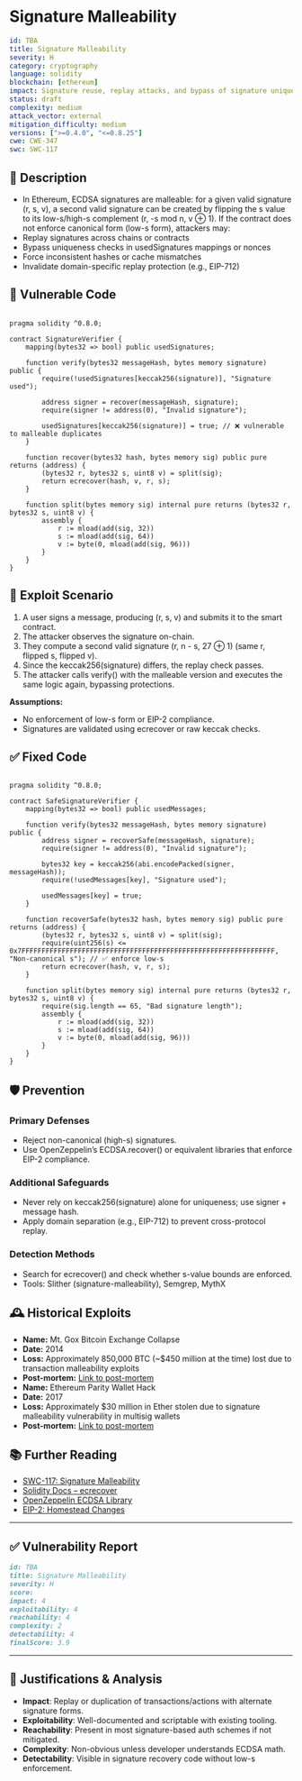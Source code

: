 # Signature Malleability

```YAML
id: TBA
title: Signature Malleability 
severity: H
category: cryptography
language: solidity
blockchain: [ethereum]
impact: Signature reuse, replay attacks, and bypass of signature uniqueness checks
status: draft
complexity: medium
attack_vector: external
mitigation_difficulty: medium
versions: [">=0.4.0", "<=0.8.25"]
cwe: CWE-347
swc: SWC-117
```

## 📝 Description

- In Ethereum, ECDSA signatures are malleable: for a given valid signature (r, s, v), a second valid signature can be created by flipping the s value to its low-s/high-s complement (r, -s mod n, v ⊕ 1). If the contract does not enforce canonical form (low-s form), attackers may:
- Replay signatures across chains or contracts
- Bypass uniqueness checks in usedSignatures mappings or nonces
- Force inconsistent hashes or cache mismatches
- Invalidate domain-specific replay protection (e.g., EIP-712)

## 🚨 Vulnerable Code

```solidity

pragma solidity ^0.8.0;

contract SignatureVerifier {
    mapping(bytes32 => bool) public usedSignatures;

    function verify(bytes32 messageHash, bytes memory signature) public {
        require(!usedSignatures[keccak256(signature)], "Signature used");

        address signer = recover(messageHash, signature);
        require(signer != address(0), "Invalid signature");

        usedSignatures[keccak256(signature)] = true; // ❌ vulnerable to malleable duplicates
    }

    function recover(bytes32 hash, bytes memory sig) public pure returns (address) {
        (bytes32 r, bytes32 s, uint8 v) = split(sig);
        return ecrecover(hash, v, r, s);
    }

    function split(bytes memory sig) internal pure returns (bytes32 r, bytes32 s, uint8 v) {
        assembly {
            r := mload(add(sig, 32))
            s := mload(add(sig, 64))
            v := byte(0, mload(add(sig, 96)))
        }
    }
}
```

## 🧪 Exploit Scenario

1. A user signs a message, producing (r, s, v) and submits it to the smart contract.
2. The attacker observes the signature on-chain.
3. They compute a second valid signature (r, n - s, 27 ⊕ 1) (same r, flipped s, flipped v).
4. Since the keccak256(signature) differs, the replay check passes.
5. The attacker calls verify() with the malleable version and executes the same logic again, bypassing protections.

**Assumptions:**

- No enforcement of low-s form or EIP-2 compliance.
- Signatures are validated using ecrecover or raw keccak checks.

## ✅ Fixed Code

```solidity

pragma solidity ^0.8.0;

contract SafeSignatureVerifier {
    mapping(bytes32 => bool) public usedMessages;

    function verify(bytes32 messageHash, bytes memory signature) public {
        address signer = recoverSafe(messageHash, signature);
        require(signer != address(0), "Invalid signature");

        bytes32 key = keccak256(abi.encodePacked(signer, messageHash));
        require(!usedMessages[key], "Signature used");

        usedMessages[key] = true;
    }

    function recoverSafe(bytes32 hash, bytes memory sig) public pure returns (address) {
        (bytes32 r, bytes32 s, uint8 v) = split(sig);
        require(uint256(s) <= 0x7FFFFFFFFFFFFFFFFFFFFFFFFFFFFFFFFFFFFFFFFFFFFFFFFFFFFFFFFFFFFFFF, "Non-canonical s"); // ✅ enforce low-s
        return ecrecover(hash, v, r, s);
    }

    function split(bytes memory sig) internal pure returns (bytes32 r, bytes32 s, uint8 v) {
        require(sig.length == 65, "Bad signature length");
        assembly {
            r := mload(add(sig, 32))
            s := mload(add(sig, 64))
            v := byte(0, mload(add(sig, 96)))
        }
    }
}
```

## 🛡️ Prevention

### Primary Defenses

- Reject non-canonical (high-s) signatures.
- Use OpenZeppelin’s ECDSA.recover() or equivalent libraries that enforce EIP-2 compliance.

### Additional Safeguards

- Never rely on keccak256(signature) alone for uniqueness; use signer + message hash.
- Apply domain separation (e.g., EIP-712) to prevent cross-protocol replay.

### Detection Methods

- Search for ecrecover() and check whether s-value bounds are enforced.
- Tools: Slither (signature-malleability), Semgrep, MythX

## 🕰️ Historical Exploits

- **Name:** Mt. Gox Bitcoin Exchange Collapse 
- **Date:** 2014 
- **Loss:** Approximately 850,000 BTC (~$450 million at the time) lost due to transaction malleability exploits 
- **Post-mortem:** [Link to post-mortem](https://arxiv.org/abs/1403.6676) 
- **Name:** Ethereum Parity Wallet Hack 
- **Date:** 2017 
- **Loss:** Approximately $30 million in Ether stolen due to signature malleability vulnerability in multisig wallets
- **Post-mortem:** [Link to post-mortem](https://metana.io/blog/how-do-signatures-and-malleability-impact-web3-security/) 
  
## 📚 Further Reading

- [SWC-117: Signature Malleability](https://swcregistry.io/docs/SWC-117/) 
- [Solidity Docs – ecrecover](https://docs.soliditylang.org/en/latest/units-and-global-variables.html#mathematical-and-cryptographic-functions) 
- [OpenZeppelin ECDSA Library](https://docs.openzeppelin.com/contracts/4.x/api/utils#ECDSA) 
- [EIP-2: Homestead Changes](https://eips.ethereum.org/EIPS/eip-2)

--- 

## ✅ Vulnerability Report

```markdown
id: TBA
title: Signature Malleability 
severity: H
score:
impact: 4  
exploitability: 4 
reachability: 4  
complexity: 2    
detectability: 4 
finalScore: 3.9
```

---

## 📄 Justifications & Analysis

- **Impact**: Replay or duplication of transactions/actions with alternate signature forms.
- **Exploitability**: Well-documented and scriptable with existing tooling.
- **Reachability**: Present in most signature-based auth schemes if not mitigated.
- **Complexity**: Non-obvious unless developer understands ECDSA math.
- **Detectability**: Visible in signature recovery code without low-s enforcement.